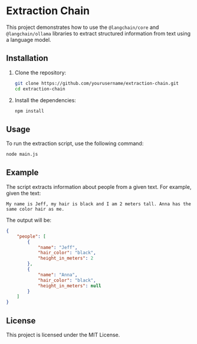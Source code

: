 # Extraction Chain

This project demonstrates how to use the `@langchain/core` and `@langchain/ollama` libraries to extract structured information from text using a language model.

## Installation

1. Clone the repository:
    ```sh
    git clone https://github.com/yourusername/extraction-chain.git
    cd extraction-chain
    ```

2. Install the dependencies:
    ```sh
    npm install
    ```

## Usage

To run the extraction script, use the following command:
```sh
node main.js
```

## Example

The script extracts information about people from a given text. For example, given the text:
```
My name is Jeff, my hair is black and I am 2 meters tall. Anna has the same color hair as me.
```

The output will be:
```json
{
    "people": [
        {
            "name": "Jeff",
            "hair_color": "black",
            "height_in_meters": 2
        },
        {
            "name": "Anna",
            "hair_color": "black",
            "height_in_meters": null
        }
    ]
}
```

## License

This project is licensed under the MIT License.